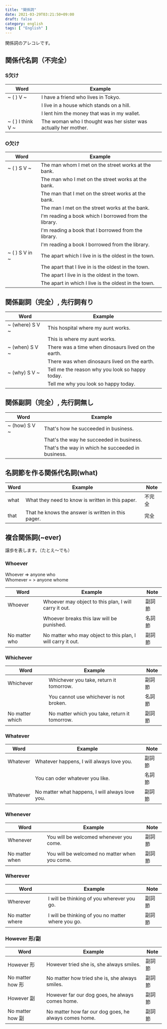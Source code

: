 ```yaml
---
title: "関係詞"
date: 2021-03-29T03:21:50+09:00
draft: false
category: english
tags: [ "English" ]
---
```


関係詞のアレコレです。  

<!--more-->
## 関係代名詞（不完全）

### S欠け
| Word              | Example                                                         |
| ----------------- | --------------------------------------------------------------- |
| ~ ( ) V ~         | I have a friend who lives in Tokyo.                             |
|                   | I live in a house which stands on a hill.                       |
|                   | I lent him the money that was in my wallet.                     |
| ~ ( ) I think V ~ | The woman who I thought was her sister was actually her mother. |

### O欠け
| Word           | Example                                               |
| -------------- | ----------------------------------------------------- |
| ~ ( ) S V ~    | The man whom I met on the street works at the bank.   |
|                | The man who I met on the street works at the bank.    |
|                | The man that I met on the street works at the bank.   |
|                | The man I met on the street works at the bank.        |
|                | I'm reading a book which I borrowed from the library. |
|                | I'm reading a book that I borrowed from the library.  |
|                | I'm reading a book I borrowed from the library.       |
| ~ ( ) S V in ~ | The apart which I live in is the oldest in the town.  |
|                | The apart that I live in is the oldest in the town.   |
|                | The apart I live in is the oldest in the town.        |
|                | The apart in which I live is the oldest in the town.  |

## 関係副詞（完全）, 先行詞有り
| Word            | Example                                             |
| --------------- | --------------------------------------------------- |
| ~ (where) S V ~ | This hospital where my aunt works.                  |
|                 | This is where my aunt works.                        |
| ~ (when) S V ~  | There was a time when dinosaurs lived on the earth. |
|                 | There was when dinosaurs lived on the earth.        |
| ~ (why) S V ~   | Tell me the reason why you look so happy today.     |
|                 | Tell me why you look so happy today.                |

## 関係副詞（完全）, 先行詞無し
| Word          | Example                                           |
| ------------- | ------------------------------------------------- |
| ~ (how) S V ~ | That's how he succeeded in business.              |
|               | That's the way he succeeded in business.          |
|               | That's the way in which he succeeded in business. |

## 名詞節を作る関係代名詞(what)
| Word | Example                                            | Note |
| ---- | -------------------------------------------------- | ---- |
| what | What they need to know is written in this paper.   | 不完全  |
| that | That he knows the answer is written in this pager. | 完全   |

## 複合関係詞(~ever)
譲歩を表します。（たとえ〜でも）

### Whoever
Whoever => anyone who  
Whomever = > anyone whome  

| Word            | Example                                                     | Note |
| --------------- | ----------------------------------------------------------- | ---- |
| Whoever         | Whoever may object to this plan, I will carry it out.       | 副詞節  |
|                 | Whoever breaks this law will be punished.                   | 名詞節  |
| No matter who   | No matter who may object to this plan, I will carry it out. | 副詞節  |

### Whichever
| Word            | Example                                       | Note |
| --------------- | --------------------------------------------- | ---- |
| Whichever       | Whichever you take, return it tomorrow.       | 副詞節  |
|                 | You cannot use whichever is not broken.       | 名詞節  |
| No matter which | No matter which you take, return it tomorrow. | 副詞節  |

### Whatever
| Word            | Example                                                     | Note |
| --------------- | ----------------------------------------------------------- | ---- |
| Whatever        | Whatever happens, I will always love you.                   | 副詞節  |
|                 | You can oder whatever you like.                             | 名詞節  |
| Whatever        | No matter what happens, I will always love you.             | 副詞節  |

### Whenever
| Word           | Example                                       | Note |
| -------------- | --------------------------------------------- | ---- |
| Whenever       | You will be welcomed whenever you come.       | 副詞節  |
| No matter when | You will be welcomed no matter when you come. | 副詞節  |

### Wherever
| Word            | Example                                           | Note |
| --------------- | ------------------------------------------------- | ---- |
| Wherever        | I will be thinking of you wherever you go.        | 副詞節  |
| No matter where | I will be thinking of you no matter where you go. | 副詞節  |

### However 形/副
| Word            | Example                                               | Note |
| --------------- | ----------------------------------------------------- | ---- |
| However 形       | However tried she is, she always smiles.              | 副詞節  |
| No matter how 形 | No matter how tried she is, she always smiles.        | 副詞節  |
| However 副       | However far our dog goes, he always comes home.       | 副詞節  |
| No matter how 副 | No matter how far our dog goes, he always comes home. | 副詞節  |

